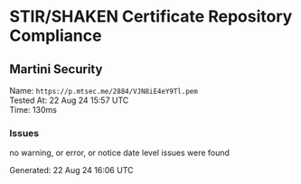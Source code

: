 # STIR/SHAKEN Certificate Repository Compliance

## Martini Security

Name: `https://p.mtsec.me/2884/VJN8iE4eY9Tl.pem`\
Tested At: 22 Aug 24 15:57 UTC\
Time: 130ms

### Issues

no warning, or error, or notice date level issues were found

Generated: 22 Aug 24 16:06 UTC